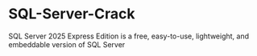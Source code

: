 # SQL-Server-Crack
SQL Server 2025 Express Edition is a free, easy-to-use, lightweight, and embeddable version of SQL Server
